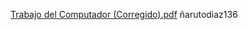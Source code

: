 [Trabajo del Computador (Corregido).pdf](https://github.com/user-attachments/files/20765726/Trabajo.del.Computador.Corregido.pdf)
ñarutodiaz136
